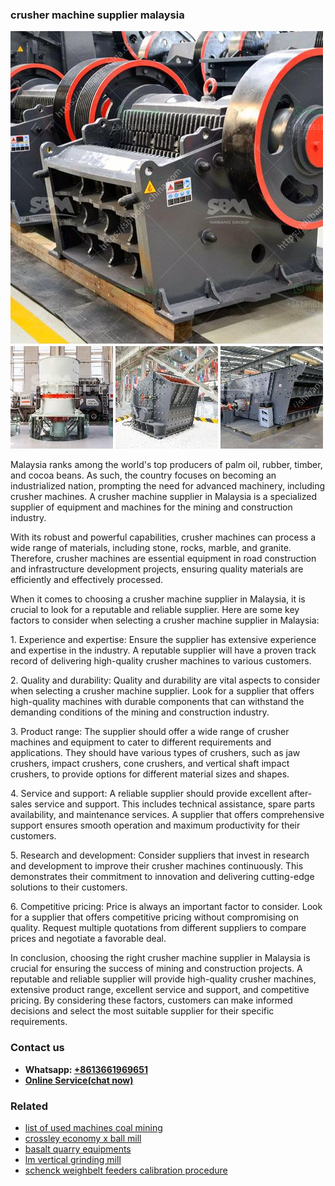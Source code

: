 <h3>crusher machine supplier malaysia</h3><img src='1702260194.jpg' alt=''><p>Malaysia ranks among the world's top producers of palm oil, rubber, timber, and cocoa beans. As such, the country focuses on becoming an industrialized nation, prompting the need for advanced machinery, including crusher machines. A crusher machine supplier in Malaysia is a specialized supplier of equipment and machines for the mining and construction industry.</p><p>With its robust and powerful capabilities, crusher machines can process a wide range of materials, including stone, rocks, marble, and granite. Therefore, crusher machines are essential equipment in road construction and infrastructure development projects, ensuring quality materials are efficiently and effectively processed.</p><p>When it comes to choosing a crusher machine supplier in Malaysia, it is crucial to look for a reputable and reliable supplier. Here are some key factors to consider when selecting a crusher machine supplier in Malaysia:</p><p>1. Experience and expertise: Ensure the supplier has extensive experience and expertise in the industry. A reputable supplier will have a proven track record of delivering high-quality crusher machines to various customers.</p><p>2. Quality and durability: Quality and durability are vital aspects to consider when selecting a crusher machine supplier. Look for a supplier that offers high-quality machines with durable components that can withstand the demanding conditions of the mining and construction industry.</p><p>3. Product range: The supplier should offer a wide range of crusher machines and equipment to cater to different requirements and applications. They should have various types of crushers, such as jaw crushers, impact crushers, cone crushers, and vertical shaft impact crushers, to provide options for different material sizes and shapes.</p><p>4. Service and support: A reliable supplier should provide excellent after-sales service and support. This includes technical assistance, spare parts availability, and maintenance services. A supplier that offers comprehensive support ensures smooth operation and maximum productivity for their customers.</p><p>5. Research and development: Consider suppliers that invest in research and development to improve their crusher machines continuously. This demonstrates their commitment to innovation and delivering cutting-edge solutions to their customers.</p><p>6. Competitive pricing: Price is always an important factor to consider. Look for a supplier that offers competitive pricing without compromising on quality. Request multiple quotations from different suppliers to compare prices and negotiate a favorable deal.</p><p>In conclusion, choosing the right crusher machine supplier in Malaysia is crucial for ensuring the success of mining and construction projects. A reputable and reliable supplier will provide high-quality crusher machines, extensive product range, excellent service and support, and competitive pricing. By considering these factors, customers can make informed decisions and select the most suitable supplier for their specific requirements.</p><h3>Contact us</h3><ul><li><strong>Whatsapp:&nbsp;<a href="https://wa.me/8613661969651">+8613661969651</a></strong></li><li><a href="https://swt.shibang-china.com/?git&amp;zhl&amp;crusher machine supplier malaysia"><strong>Online Service(chat now)</strong></a></li></ul><h3>Related</h3><ul><li><a href='list of used machines coal mining.md'>list of used machines coal mining</a></li><li><a href='crossley economy x ball mill.md'>crossley economy x ball mill</a></li><li><a href='basalt quarry equipments.md'>basalt quarry equipments</a></li><li><a href='lm vertical grinding mill.md'>lm vertical grinding mill</a></li><li><a href='schenck weighbelt feeders calibration procedure.md'>schenck weighbelt feeders calibration procedure</a></li></ul>
